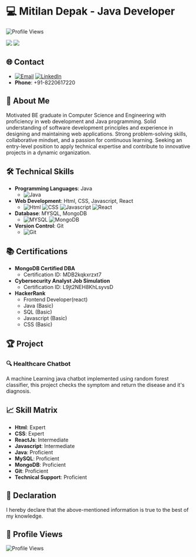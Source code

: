 # 💻 Mitilan Depak - Java Developer

![Profile Views](https://komarev.com/ghpvc/?username=mitilan02&color=blue)

<img src="https://cdn.dribbble.com/users/926537/screenshots/4502902/media/3f8bd37028526e0223e5fd780a318360.gif">

<img src="https://user-images.githubusercontent.com/73097560/115834477-dbab4500-a447-11eb-908a-139a6edaec5c.gif">





## 🌐 Contact
- [![Email](https://img.icons8.com/?size=100&id=EgRndDDLh8kS&format=png&color=000000)](mailto:mitilan02@gmail.com)  [![LinkedIn](https://img.icons8.com/?size=100&id=XRDimtpq5vCY&format=png&color=000000)](https://www.linkedin.com/in/mitilan-depak-063962239/)
- **Phone**: +91-8220617220

## 🚀 About Me
  Motivated BE graduate in Computer Science and Engineering with proficiency in web development and Java programming. Solid understanding of software development principles and experience in designing and maintaining web applications. Strong problem-solving skills, collaborative mindset, and a passion for continuous learning. Seeking an entry-level position to apply technical expertise and contribute to innovative projects in a dynamic organization.

## 🛠️ Technical Skills
- **Programming Languages**: Java
  - ![Java](https://img.icons8.com/?size=100&id=FRRACRKRsw2s&format=png&color=000000)
- **Web Development**: Html, CSS, Javascript, React
  - ![Html](https://img.icons8.com/?size=100&id=20909&format=png&color=000000) ![CSS](https://img.icons8.com/?size=100&id=21278&format=png&color=000000) ![Javascript](https://img.icons8.com/?size=100&id=108784&format=png&color=000000) ![React](https://img.icons8.com/?size=100&id=t4YbEbA834uH&format=png&color=000000)
- **Database**: MYSQL, MongoDB
  - ![MYSQL](https://img.icons8.com/?size=100&id=rgPSE6nAB766&format=png&color=000000) ![MongoDB](https://img.icons8.com/?size=100&id=bosfpvRzNOG8&format=png&color=000000)
- **Version Control**: Git
  - ![Git](https://img.icons8.com/?size=100&id=20906&format=png&color=000000)

## 📚 Certifications
- **MongoDB Certified DBA**
  - Certification ID: MDB2kqkxrzxt7
- **Cybersecurity Analyst Job Simulation**
  - Certification ID:  L9jt2NEH8KhLsyvsD
- **HackerRank**
  - Frontend Developer(react)
  - Java (Basic)
  - SQL (Basic)
  - Javascript (Basic)
  - CSS (Basic)

## 🏆 Project
### 🔍 Healthcare Chatbot
A machine Learning java chatbot implemented using random forest classifier, this project checks the symptom and return the disease and it's diagnosis.

## 📈 Skill Matrix
- **Html**: Expert
- **CSS**: Expert
- **ReactJs**: Intermediate
- **Javascript**: Intermediate
- **Java**: Proficient
- **MySQL**: Proficient
- **MongoDB**: Proficient
- **Git**: Proficient
- **Technical Support**: Proficient

## 📝 Declaration
I hereby declare that the above-mentioned information is true to the best of my knowledge.

## 🔗 Profile Views
![Profile Views](https://komarev.com/ghpvc/?username=mitilan02&color=blue)

